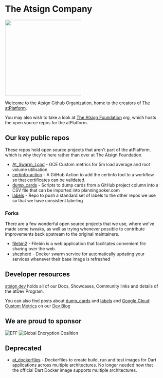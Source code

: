 # The Atsign Company

<img width=250px src="https://atsign.dev/assets/img/@platform_logo_grey.svg?sanitize=true">

Welcome to the Atsign Github Organization, home to the creators of
[The atPlatform](https://atsign.dev/docs/).

You may also wish to take a look at
[The Atsign Foundation](https://github.com/atsign-foundation/)
org, which hosts the open source repos for the atPlatform.

## Our key public repos

These repos hold open source projects that aren't part of the atPlatform,
which is why they're here rather than over at The Atsign Foundation.

* [At_Swarm_Load](https://github.com/atsign-company/at_swarm_load) -
GCE Custom metrics for 5m load average and root volume utilisation.
* [certinfo-action](https://github.com/atsign-company/certinfo-action) -
A GitHub Action to add the certinfo tool to a workflow so that certificates
can be validated.
* [dump_cards](https://github.com/atsign-company/dump_cards) -
Scripts to dump cards from a GitHub project column into a CSV file that can
be imported into planningpoker.com
* [labels](https://github.com/atsign-company/labels) -
Repo to push a standard set of labels to the other repos we use so that we
have consistent labeling

### Forks

There are a few wonderful open source projects that we use, where we've made
some tweaks, as well as trying whenever possible to contribute improvements
back upstream to the original maintainers.

* [filebin2](https://github.com/atsign-company/filebin2) -
Filebin is a web application that facilitates convenient file sharing over the
web.
* [shepherd](https://github.com/atsign-company/shepherd) -
Docker swarm service for automatically updating your services whenever their
base image is refreshed

## Developer resources

[atsign.dev](https://atsign.dev) holds all of our Docs, Showcases, Community
links and details of the atDev Program.

You can also find posts about
[dump_cards](https://blog.atsign.dev/planning-poker-without-copypaste-ckpfmtucu05a63as1gzwvhviv)
and [labels](https://blog.atsign.dev/managing-github-labels-cknkggyk600utcqs144h8apz9)
and [Google Cloud Custom Metrics](https://blog.atsign.dev/google-cloud-custom-metrics-cl16j2q2b05gujonv0h9x2dg5)
on our [Dev Blog](https://blog.atsign.dev/)

## We are proud to sponsor

![EFF](https://atsign.dev/landing_page/2021-org-member-badge.png)
![Global Encryption Coalition](https://atsign.dev/landing_page/GEC-graphics-01.png)

## Deprecated

* [at_dockerfiles](https://github.com/atsign-company/at_dockerfiles) -
Dockerfiles to create build, run and test images for Dart applications across
multiple architectures. No longer needed now that the official Dart Docker
image supports multiple architectures.
